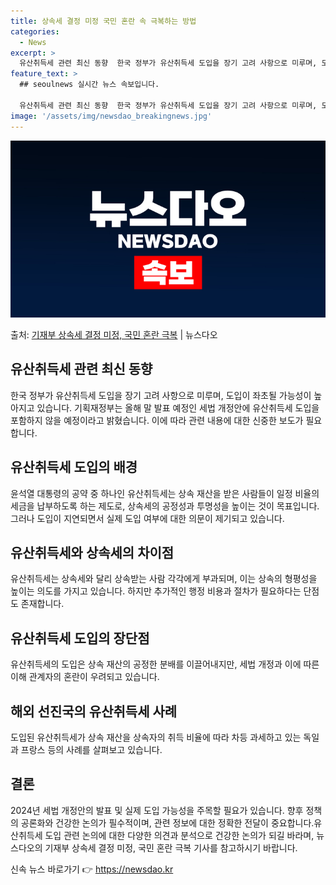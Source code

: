 ```yaml
---
title: 상속세 결정 미정 국민 혼란 속 극복하는 방법
categories:
  - News
excerpt: >
  유산취득세 관련 최신 동향  한국 정부가 유산취득세 도입을 장기 고려 사항으로 미루며, 도입이 좌초될 가능성…
feature_text: >
  ## seoulnews 실시간 뉴스 속보입니다.

  유산취득세 관련 최신 동향  한국 정부가 유산취득세 도입을 장기 고려 사항으로 미루며, 도입이 좌초될 가능성…
image: '/assets/img/newsdao_breakingnews.jpg'
---
```


![뉴스다오 속보](/assets/img/newsdao_breakingnews.jpg)

<p>출처: <a href="https://newsdao.kr/4669" rel="dofollow">기재부 상속세 결정 미정, 국민 혼란 극복</a> | 뉴스다오</p>

<h2 data-ke-size="size26">유산취득세 관련 최신 동향</h2>
한국 정부가 유산취득세 도입을 장기 고려 사항으로 미루며, 도입이 좌초될 가능성이 높아지고 있습니다. 기획재정부는 올해 말 발표 예정인 세법 개정안에 유산취득세 도입을 포함하지 않을 예정이라고 밝혔습니다. 이에 따라 관련 내용에 대한 신중한 보도가 필요합니다.

<h2 data-ke-size="size26">유산취득세 도입의 배경</h2>
윤석열 대통령의 공약 중 하나인 유산취득세는 상속 재산을 받은 사람들이 일정 비율의 세금을 납부하도록 하는 제도로, 상속세의 공정성과 투명성을 높이는 것이 목표입니다. 그러나 도입이 지연되면서 실제 도입 여부에 대한 의문이 제기되고 있습니다.

<h2 data-ke-size="size26">유산취득세와 상속세의 차이점</h2>
유산취득세는 상속세와 달리 상속받는 사람 각각에게 부과되며, 이는 상속의 형평성을 높이는 의도를 가지고 있습니다. 하지만 추가적인 행정 비용과 절차가 필요하다는 단점도 존재합니다.

<h2 data-ke-size="size26">유산취득세 도입의 장단점</h2>
유산취득세의 도입은 상속 재산의 공정한 분배를 이끌어내지만, 세법 개정과 이에 따른 이해 관계자의 혼란이 우려되고 있습니다.

<h2 data-ke-size="size26">해외 선진국의 유산취득세 사례</h2>
도입된 유산취득세가 상속 재산을 상속자의 취득 비율에 따라 차등 과세하고 있는 독일과 프랑스 등의 사례를 살펴보고 있습니다.

<h2 data-ke-size="size26">결론</h2>
2024년 세법 개정안의 발표 및 실제 도입 가능성을 주목할 필요가 있습니다. 향후 정책의 공론화와 건강한 논의가 필수적이며, 관련 정보에 대한 정확한 전달이 중요합니다.유산취득세 도입 관련 논의에 대한 다양한 의견과 분석으로 건강한 논의가 되길 바라며, 뉴스다오의 기재부 상속세 결정 미정, 국민 혼란 극복 기사를 참고하시기 바랍니다. 

신속 뉴스 바로가기 👉 <a href="https://newsdao.kr" rel="dofollow">https://newsdao.kr</a>


